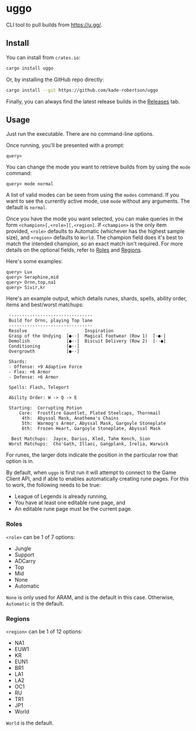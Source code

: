 # uggo

CLI tool to pull builds from https://u.gg/.

## Install

You can install from `crates.io`:

```zsh
cargo install uggo
```

Or, by installing the GitHub repo directly:

```zsh
cargo install --git https://github.com/kade-robertson/uggo
```

Finally, you can always find the latest release builds in the [Releases](https://github.com/kade-robertson/uggo/releases/latest) tab.

## Usage

Just run the executable. There are no command-line options.

Once running, you'll be presented with a prompt:

```
query>
```

You can change the mode you want to retrieve builds from by using the `mode` command:

```
query> mode normal
```

A list of valid modes can be seen from using the `modes` command. If you want to see the currently active mode, use `mode` without any arguments. The default is `normal`.

Once you have the mode you want selected, you can make queries in the form `<champion>[,<role>][,<region]`. If `<champion>` is the only item provided, `<role>` defaults to Automatic (whichever has the highest sample size), and `<region>` defaults to `World`. The champion field does it's best to match the intended champion, so an exact match isn't required. For more details on the optional fields, refer to [Roles](#roles) and [Regions](#regions).

Here's some examples:

```
query> Lux
query> Seraphine,mid
query> Ornn,top,na1
query> Sivir,kr
```

Here's an example output, which details runes, shards, spells, ability order, items and best/worst matchups:

```
 --------------------------------
 Build for Ornn, playing Top lane
 --------------------------------
 Resolve                      Inspiration
 Grasp of the Undying  [●··]  Magical Footwear (Row 1)  [·●·]
 Demolish              [●··]  Biscuit Delivery (Row 2)  [··●]
 Conditioning          [●··]
 Overgrowth            [●··]

 Shards:
 - Offense: +9 Adaptive Force
 - Flex: +6 Armor
 - Defense: +6 Armor

 Spells: Flash, Teleport

 Ability Order: W -> Q -> E

 Starting:  Corrupting Potion
     Core:  Frostfire Gauntlet, Plated Steelcaps, Thornmail
      4th:  Abyssal Mask, Anathema's Chains
      5th:  Warmog's Armor, Abyssal Mask, Gargoyle Stoneplate
      6th:  Frozen Heart, Gargoyle Stoneplate, Abyssal Mask

  Best Matchups:  Jayce, Darius, Kled, Tahm Kench, Sion
 Worst Matchups:  Cho'Gath, Illaoi, Gangplank, Irelia, Warwick
```

For runes, the larger dots indicate the position in the particular row that option is in.

By default, when `uggo` is first run it will attempt to connect to the Game Client API, and if able to enables automatically creating rune pages. For this to work, the following needs to be true:

- League of Legends is already running,
- You have at least one editable rune page, and
- An editable rune page must be the current page.

### Roles

`<role>` can be 1 of 7 options:

- Jungle
- Support
- ADCarry
- Top
- Mid
- None
- Automatic

`None` is only used for ARAM, and is the default in this case. Otherwise, `Automatic` is the default.

### Regions

`<region>` can be 1 of 12 options:

- NA1
- EUW1
- KR
- EUN1
- BR1
- LA1
- LA2
- OC1
- RU
- TR1
- JP1
- World

`World` is the default.
